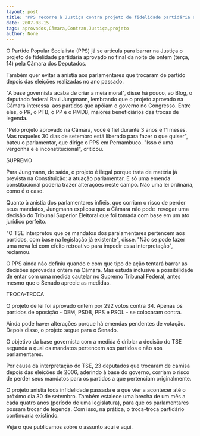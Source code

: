 ```yaml
---
layout: post
title: "PPS recorre à Justiça contra projeto de fidelidade partidária aprovado na Câmara"
date: 2007-08-15
tags: aprovados,Câmara,Contran,Justiça,projeto
author: None
---
```

O Partido Popular Socialista (PPS) j&aacute; se articula para barrar na Justi&ccedil;a o projeto de fidelidade partid&aacute;ria aprovado no final da noite de ontem (ter&ccedil;a, 14) pela C&acirc;mara dos Deputados. 

Tamb&eacute;m quer evitar a anistia aos parlamentares que trocaram de partido depois das elei&ccedil;&otilde;es realizadas no ano passado. 

&quot;A base governista acaba de criar a meia moral&quot;, disse h&aacute; pouco, ao Blog, o deputado federal Raul Jungmann, lembrando que o projeto aprovado na C&acirc;mara interessa&nbsp; aos partidos que ap&oacute;iam o governo no Congresso. Entre eles, o PR, o PTB, o PP e o PMDB, maiores benefici&aacute;rios das trocas de legenda. 

&quot;Pelo projeto aprovado na C&acirc;mara, voc&ecirc; &eacute; fiel durante 3 anos e 11 meses. Mas naqueles 30 dias de setembro est&aacute; liberado para fazer o que quiser&quot;, bateu o parlamentar, que dirige o PPS em Pernambuco. &quot;Isso &eacute; uma vergonha e &eacute; inconstitucional&quot;, criticou. 

SUPREMO 

Para Jungmann, de sa&iacute;da, o projeto &eacute; ilegal porque trata de mat&eacute;ria j&aacute; prevista na Constitui&ccedil;&atilde;o: a atua&ccedil;&atilde;o parlamentar. E s&oacute; uma emenda constitucional poderia trazer altera&ccedil;&otilde;es neste campo. N&atilde;o uma lei ordin&aacute;ria, como &eacute; o caso.&nbsp;

Quanto &agrave;&nbsp;anistia dos parlamentares infi&eacute;is, que corriam o risco de perder seus mandatos, Jungmann explicou que a C&acirc;mara n&atilde;o pode&nbsp; revogar uma decis&atilde;o do Tribunal Superior Eleitoral que foi tomada com base em um ato jur&iacute;dico perfeito. 

&quot;O TSE interpretou que os mandatos dos paralamentares pertencem aos partidos, com base na legisla&ccedil;&atilde;o j&aacute; existente&quot;, disse. &quot;N&atilde;o se pode fazer uma nova lei com efeito retroativo para impedir essa interpreta&ccedil;&atilde;o&quot;, reclamou. 

O PPS ainda n&atilde;o definiu quando e com que tipo de a&ccedil;&atilde;o tentar&aacute; barrar as decis&otilde;es aprovadas ontem na C&acirc;mara. Mas estuda inclusive a possibilidade de entar com uma medida cautelar no Supremo Tribunal Federal, antes mesmo que o Senado aprecie as medidas. 

TROCA-TROCA 

O projeto de lei foi aprovado ontem por 292 votos contra 34. Apenas os partidos de oposi&ccedil;&atilde;o - DEM, PSDB, PPS e PSOL - se colocaram contra. 

Ainda pode haver altera&ccedil;&otilde;es porque h&aacute; emendas pendentes de vota&ccedil;&atilde;o. Depois disso, o projeto segue para o Senado. 

O objetivo da base governista com a medida &eacute; driblar a decis&atilde;o do TSE segunda a qual os mandatos pertencem aos partidos e n&atilde;o aos parlamentares. 

Por causa da interpreta&ccedil;&atilde;o do TSE, 23 deputados que trocaram de camisa depois das elei&ccedil;&otilde;es de 2006, aderindo &agrave; base do governo, corriam o risco de perder seus mandatos para os partidos a que pertenciam originalmente. 

O projeto anistia toda infidelidade passada e a que vier a acontecer at&eacute; o pr&oacute;ximo dia 30 de setembro. Tamb&eacute;m estalece uma brecha de um m&ecirc;s a cada quatro anos (per&iacute;odo de uma legislatura), para que os parlamentares possam trocar de legenda. Com isso, na pr&aacute;tica, o troca-troca partid&aacute;rio continuaria existindo. 

Veja o que publicamos sobre o assunto aqui e aqui. 